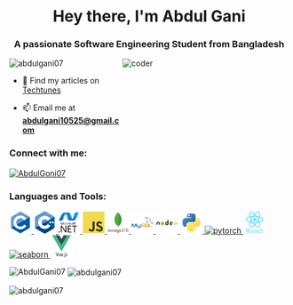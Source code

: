 <h1 align="center">Hey there, I'm Abdul Gani</h1>
<h3 align="center">A passionate Software Engineering Student from Bangladesh</h3>

<img align="right" alt="coder" height="200" width="300" src="https://camo.githubusercontent.com/f8fb6e12c02d9f7160f1e67722d0392b3cdb2eabf31ec73400afd53bcab10295/68747470733a2f2f692e6962622e636f2f4d6b6a673279382f3132322e676966">
<p align="left"> <img src="https://komarev.com/ghpvc/?username=abdulgani07&label=Profile%20views&color=0e75b6&style=flat" alt="abdulgani07" /> </p>

- 📝 Find my articles on [Techtunes](www.techtunes.io)

- 📫 Email me at **abdulgani10525@gmail.com**

<h3 align="left">Connect with me:</h3>
<p align="left">
<a href="https://fb.com/AbdulGoni07" target="blank"><img align="center" src="https://raw.githubusercontent.com/rahuldkjain/github-profile-readme-generator/master/src/images/icons/Social/facebook.svg" alt="AbdulGoni07" height="30" width="40" /></a>
</p>

<h3 align="left">Languages and Tools:</h3>
<p align="left"> <a href="https://www.cprogramming.com/" target="_blank" rel="noreferrer"> <img src="https://raw.githubusercontent.com/devicons/devicon/master/icons/c/c-original.svg" alt="c" width="40" height="40"/> </a> <a href="https://www.w3schools.com/cpp/" target="_blank" rel="noreferrer"> <img src="https://raw.githubusercontent.com/devicons/devicon/master/icons/cplusplus/cplusplus-original.svg" alt="cplusplus" width="40" height="40"/> </a> <a href="https://dotnet.microsoft.com/" target="_blank" rel="noreferrer"> <img src="https://raw.githubusercontent.com/devicons/devicon/master/icons/dot-net/dot-net-original-wordmark.svg" alt="dotnet" width="40" height="40"/> </a> <a href="https://developer.mozilla.org/en-US/docs/Web/JavaScript" target="_blank" rel="noreferrer"> <img src="https://raw.githubusercontent.com/devicons/devicon/master/icons/javascript/javascript-original.svg" alt="javascript" width="40" height="40"/> </a> <a href="https://www.mongodb.com/" target="_blank" rel="noreferrer"> <img src="https://raw.githubusercontent.com/devicons/devicon/master/icons/mongodb/mongodb-original-wordmark.svg" alt="mongodb" width="40" height="40"/> </a> <a href="https://www.mysql.com/" target="_blank" rel="noreferrer"> <img src="https://raw.githubusercontent.com/devicons/devicon/master/icons/mysql/mysql-original-wordmark.svg" alt="mysql" width="40" height="40"/> </a> <a href="https://nodejs.org" target="_blank" rel="noreferrer"> <img src="https://raw.githubusercontent.com/devicons/devicon/master/icons/nodejs/nodejs-original-wordmark.svg" alt="nodejs" width="40" height="40"/> </a> <a href="https://www.python.org" target="_blank" rel="noreferrer"> <img src="https://raw.githubusercontent.com/devicons/devicon/master/icons/python/python-original.svg" alt="python" width="40" height="40"/> </a> <a href="https://pytorch.org/" target="_blank" rel="noreferrer"> <img src="https://www.vectorlogo.zone/logos/pytorch/pytorch-icon.svg" alt="pytorch" width="40" height="40"/> </a> <a href="https://reactjs.org/" target="_blank" rel="noreferrer"> <img src="https://raw.githubusercontent.com/devicons/devicon/master/icons/react/react-original-wordmark.svg" alt="react" width="40" height="40"/> </a> <a href="https://seaborn.pydata.org/" target="_blank" rel="noreferrer"> <img src="https://seaborn.pydata.org/_images/logo-mark-lightbg.svg" alt="seaborn" width="40" height="40"/> </a> <a href="https://vuejs.org/" target="_blank" rel="noreferrer"> <img src="https://raw.githubusercontent.com/devicons/devicon/master/icons/vuejs/vuejs-original-wordmark.svg" alt="vuejs" width="40" height="40"/> </a> </p>

<p><img align="left" src="https://github-readme-stats.vercel.app/api/top-langs?username=AbdulGani07&show_icons=true&locale=en&layout=compact" alt="AbdulGani07" /></p>

<p>&nbsp;<img align="center" src="https://github-readme-stats.vercel.app/api?username=abdulgani07&show_icons=true&locale=en" alt="abdulgani07" /></p>

<p><img align="center" src="https://github-readme-streak-stats.herokuapp.com/?user=abdulgani07&" alt="abdulgani07" /></p>

